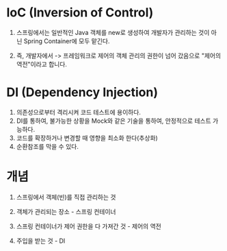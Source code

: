 # IoC (Inversion of Control)

1. 스프링에서는 일반적인 Java 객체를 new로 생성하여 개발자가 관리하는 것이 아닌 Spring Container에 모두 맡긴다. 

2. 즉, 개발자에서 -> 프레임워크로 제어의 객체 관리의 권한이 넘어 갔음으로 "제어의 역전"이라고 합니다.

# DI (Dependency Injection)

1. 의존성으로부터 격리시켜 코드 테스트에 용이하다.
2. DI를 통하여, 불가능한 상황을 Mock와 같은 기술을 통하여, 안정적으로 테스트 가능하다.
3. 코드를 확장하거나 변경할 때 영향을 최소화 한다(추상화)
4. 순환참조를 막을 수 있다.

# 개념

1. 스프링에서 객체(빈)를 직접 관리하는 것 

2. 객체가 관리되는 장소 - 스프링 컨테이너

3. 스프링 컨테이너가 제어 권한을 다 가져간 것 - 제어의 역전

4. 주입을 받는 것 - DI
